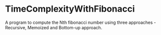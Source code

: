 # TimeComplexityWithFibonacci

A program to compute the Nth fibonacci number using three approaches - Recursive, Memoized and Bottom-up approach.
